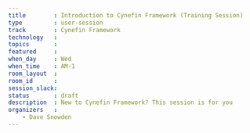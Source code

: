 ```yaml
---
title        : Introduction to Cynefin Framework (Training Session)
type         : user-session
track        : Cynefin Framework
technology   :
topics       :
featured     :
when_day     : Wed
when_time    : AM-1
room_layout  :
room_id      :
session_slack: 
status       : draft
description  : New to Cynefin Framework? This session is for you
organizers   :
    - Dave Snowden
---
```



<!--(add intro)

## WHY

(...)

## What

(...)

## Outcomes

(...)

## References

(...)


## Previous-->
